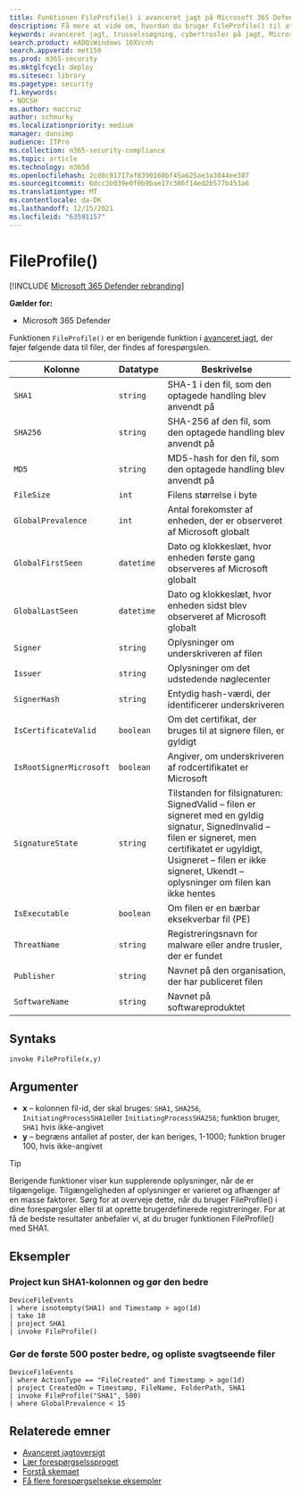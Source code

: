 ```yaml
---
title: Funktionen FileProfile() i avanceret jagt på Microsoft 365 Defender
description: Få mere at vide om, hvordan du bruger FileProfile() til at berige oplysninger om filer i dine avancerede resultater af en forespørgsel
keywords: avanceret jagt, trusselssøgning, cybertrusler på jagt, Microsoft 365 Defender, microsoft 365, m365, søgning, forespørgsel, telemetri, skemareference, kusto, FileProfile, filprofil, funktion, berigende
search.product: eADQiWindows 10XVcnh
search.appverid: met150
ms.prod: m365-security
ms.mktglfcycl: deploy
ms.sitesec: library
ms.pagetype: security
f1.keywords:
- NOCSH
ms.author: maccruz
author: schmurky
ms.localizationpriority: medium
manager: dansimp
audience: ITPro
ms.collection: m365-security-compliance
ms.topic: article
ms.technology: m365d
ms.openlocfilehash: 2cd8c91717af8390160bf45a625ae3a3044ee387
ms.sourcegitcommit: 6dcc3b039e0f0b9bae17c386f14ed2b577b453a6
ms.translationtype: MT
ms.contentlocale: da-DK
ms.lasthandoff: 12/15/2021
ms.locfileid: "63591157"
---
```

# <a name="fileprofile"></a>FileProfile()

[!INCLUDE [Microsoft 365 Defender rebranding](../includes/microsoft-defender.md)]


**Gælder for:**
- Microsoft 365 Defender

Funktionen `FileProfile()` er en berigende funktion i [avanceret jagt,](advanced-hunting-overview.md) der føjer følgende data til filer, der findes af forespørgslen.

| Kolonne | Datatype | Beskrivelse |
|------------|---------------|-------------|
| `SHA1` | `string` | SHA-1 i den fil, som den optagede handling blev anvendt på |
| `SHA256` | `string` | SHA-256 af den fil, som den optagede handling blev anvendt på |
| `MD5` | `string` | MD5-hash for den fil, som den optagede handling blev anvendt på |
| `FileSize` | `int` | Filens størrelse i byte |
| `GlobalPrevalence` | `int` | Antal forekomster af enheden, der er observeret af Microsoft globalt |
| `GlobalFirstSeen` | `datetime` | Dato og klokkeslæt, hvor enheden første gang observeres af Microsoft globalt |
| `GlobalLastSeen` | `datetime` | Dato og klokkeslæt, hvor enheden sidst blev observeret af Microsoft globalt |
| `Signer` | `string` | Oplysninger om underskriveren af filen |
| `Issuer` | `string` | Oplysninger om det udstedende nøglecenter |
| `SignerHash` | `string` | Entydig hash-værdi, der identificerer underskriveren |
| `IsCertificateValid` | `boolean` | Om det certifikat, der bruges til at signere filen, er gyldigt |
| `IsRootSignerMicrosoft` | `boolean` | Angiver, om underskriveren af rodcertifikatet er Microsoft |
| `SignatureState` | `string` | Tilstanden for filsignaturen: SignedValid – filen er signeret med en gyldig signatur, SignedInvalid – filen er signeret, men certifikatet er ugyldigt, Usigneret – filen er ikke signeret, Ukendt – oplysninger om filen kan ikke hentes
| `IsExecutable` | `boolean` | Om filen er en bærbar eksekverbar fil (PE) |
| `ThreatName` | `string` | Registreringsnavn for malware eller andre trusler, der er fundet |
| `Publisher` | `string` | Navnet på den organisation, der har publiceret filen |
| `SoftwareName` | `string` | Navnet på softwareproduktet |

## <a name="syntax"></a>Syntaks

```kusto
invoke FileProfile(x,y)
```

## <a name="arguments"></a>Argumenter

- **x** – kolonnen fil-id, der skal bruges: `SHA1`, `SHA256`, `InitiatingProcessSHA1`eller `InitiatingProcessSHA256`; funktion bruger, `SHA1` hvis ikke-angivet
- **y** – begræns antallet af poster, der kan beriges, 1-1000; funktion bruger 100, hvis ikke-angivet


>[!TIP]
> Berigende funktioner viser kun supplerende oplysninger, når de er tilgængelige. Tilgængeligheden af oplysninger er varieret og afhænger af en masse faktorer. Sørg for at overveje dette, når du bruger FileProfile() i dine forespørgsler eller til at oprette brugerdefinerede registreringer. For at få de bedste resultater anbefaler vi, at du bruger funktionen FileProfile() med SHA1.

## <a name="examples"></a>Eksempler

### <a name="project-only-the-sha1-column-and-enrich-it"></a>Project kun SHA1-kolonnen og gør den bedre

```kusto
DeviceFileEvents
| where isnotempty(SHA1) and Timestamp > ago(1d)
| take 10
| project SHA1
| invoke FileProfile()
```

### <a name="enrich-the-first-500-records-and-list-low-prevalence-files"></a>Gør de første 500 poster bedre, og opliste svagtseende filer

```kusto
DeviceFileEvents
| where ActionType == "FileCreated" and Timestamp > ago(1d)
| project CreatedOn = Timestamp, FileName, FolderPath, SHA1
| invoke FileProfile("SHA1", 500) 
| where GlobalPrevalence < 15
```

## <a name="related-topics"></a>Relaterede emner
- [Avanceret jagtoversigt](advanced-hunting-overview.md)
- [Lær forespørgselssproget](advanced-hunting-query-language.md)
- [Forstå skemaet](advanced-hunting-schema-tables.md)
- [Få flere forespørgselsekse eksempler](advanced-hunting-shared-queries.md)
